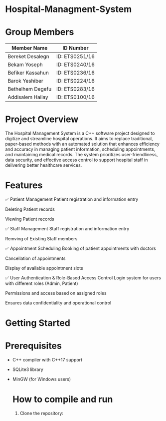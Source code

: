  # Hospital-Managment-System
# Group Members

| Member Name           |    ID Number   |
| --------------------- | -------------- |
| Bereket Desalegn      | ID: ETS0251/16 |
| Bekam Yoseph          | ID: ETS0240/16 |
| Befiker Kassahun      | ID: ETS0236/16 |
| Barok Yeshiber        | ID: ETS0224/16 |
| Bethelhem Degefu      | ID: ETS0283/16 |
| Addisalem Hailay      | ID: ETS0100/16 |



# Project Overview
The Hospital Management System is a C++ software project designed to digitize and streamline hospital operations. It aims to replace traditional, paper-based methods with an automated solution that enhances efficiency and accuracy in managing patient information, scheduling appointments, and maintaining medical records. The system prioritizes user-friendliness, data security, and effective access control to support hospital staff in delivering better healthcare services.

# Features
✅ Patient Management
Patient registration and information entry

Deleting Patient records

Viewing Patient records

✅ Staff Management
Staff registration and information entry

Remving of Existing Staff members

✅ Appointment Scheduling
Booking of patient appointments with doctors

Cancellation of appointments

Display of available appointment slots

✅ User Authentication & Role-Based Access Control
Login system for users with different roles (Admin, Patient)

Permissions and access based on assigned roles

Ensures data confidentiality and operational control

# Getting Started
# Prerequisites
- C++ compiler with C++17 support
- SQLite3 library
- MinGW (for Windows users)

  # How to compile and run
  1. Clone the repository: 
